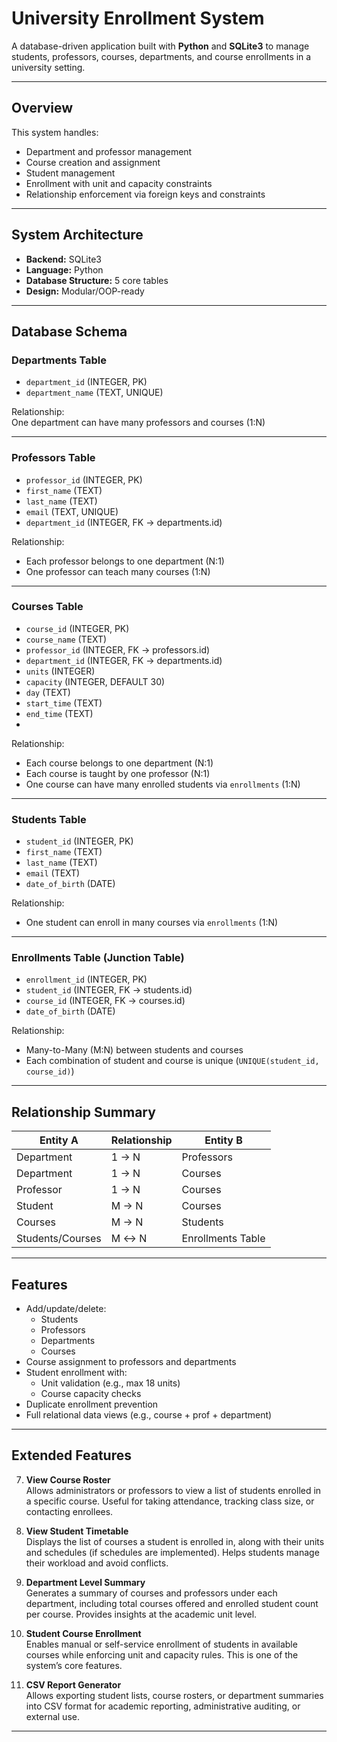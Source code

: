 # University Enrollment System

A database-driven application built with **Python** and **SQLite3** to manage students, professors, courses, departments, and course enrollments in a university setting.

---

## Overview

This system handles:
- Department and professor management
- Course creation and assignment
- Student management
- Enrollment with unit and capacity constraints
- Relationship enforcement via foreign keys and constraints

---

## System Architecture

- **Backend:** SQLite3
- **Language:** Python
- **Database Structure:** 5 core tables
- **Design:** Modular/OOP-ready

---

## Database Schema

### Departments Table
- `department_id` (INTEGER, PK)
- `department_name` (TEXT, UNIQUE)

Relationship:  
One department can have many professors and courses (1:N)

---

### Professors Table
- `professor_id` (INTEGER, PK)
- `first_name` (TEXT)
- `last_name` (TEXT)
- `email` (TEXT, UNIQUE)
- `department_id` (INTEGER, FK → departments.id)

Relationship:  
- Each professor belongs to one department (N:1)  
- One professor can teach many courses (1:N)

---

### Courses Table
- `course_id` (INTEGER, PK)
- `course_name` (TEXT)
- `professor_id` (INTEGER, FK → professors.id)
- `department_id` (INTEGER, FK → departments.id)
- `units` (INTEGER)
- `capacity` (INTEGER, DEFAULT 30)
- `day` (TEXT)
- `start_time` (TEXT)
- `end_time` (TEXT)
- 
Relationship:  
- Each course belongs to one department (N:1)  
- Each course is taught by one professor (N:1)  
- One course can have many enrolled students via `enrollments` (1:N)

---

### Students Table
- `student_id` (INTEGER, PK)
- `first_name` (TEXT)
- `last_name` (TEXT)
- `email` (TEXT)
- `date_of_birth` (DATE)

Relationship:  
- One student can enroll in many courses via `enrollments` (1:N)

---

### Enrollments Table (Junction Table)
- `enrollment_id` (INTEGER, PK)
- `student_id` (INTEGER, FK → students.id)
- `course_id` (INTEGER, FK → courses.id)
- `date_of_birth` (DATE)

Relationship:
- Many-to-Many (M:N) between students and courses  
- Each combination of student and course is unique (`UNIQUE(student_id, course_id)`)

---

## Relationship Summary

| Entity A         | Relationship | Entity B         |
|------------------|--------------|------------------|
| Department       | 1 → N        | Professors       |
| Department       | 1 → N        | Courses          |
| Professor        | 1 → N        | Courses          |
| Student          | M → N        | Courses          |
| Courses          | M → N        | Students         |
| Students/Courses | M ↔ N        | Enrollments Table|

---

## Features

- Add/update/delete:
  - Students
  - Professors
  - Departments
  - Courses
- Course assignment to professors and departments
- Student enrollment with:
  - Unit validation (e.g., max 18 units)
  - Course capacity checks
- Duplicate enrollment prevention
- Full relational data views (e.g., course + prof + department)

---
## Extended Features

7. **View Course Roster**  
   Allows administrators or professors to view a list of students enrolled in a specific course. Useful for taking attendance, tracking class size, or contacting enrollees.

8. **View Student Timetable**  
   Displays the list of courses a student is enrolled in, along with their units and schedules (if schedules are implemented). Helps students manage their workload and avoid conflicts.

9. **Department Level Summary**  
   Generates a summary of courses and professors under each department, including total courses offered and enrolled student count per course. Provides insights at the academic unit level.

10. **Student Course Enrollment**  
   Enables manual or self-service enrollment of students in available courses while enforcing unit and capacity rules. This is one of the system’s core features.

11. **CSV Report Generator**  
   Allows exporting student lists, course rosters, or department summaries into CSV format for academic reporting, administrative auditing, or external use.

---
